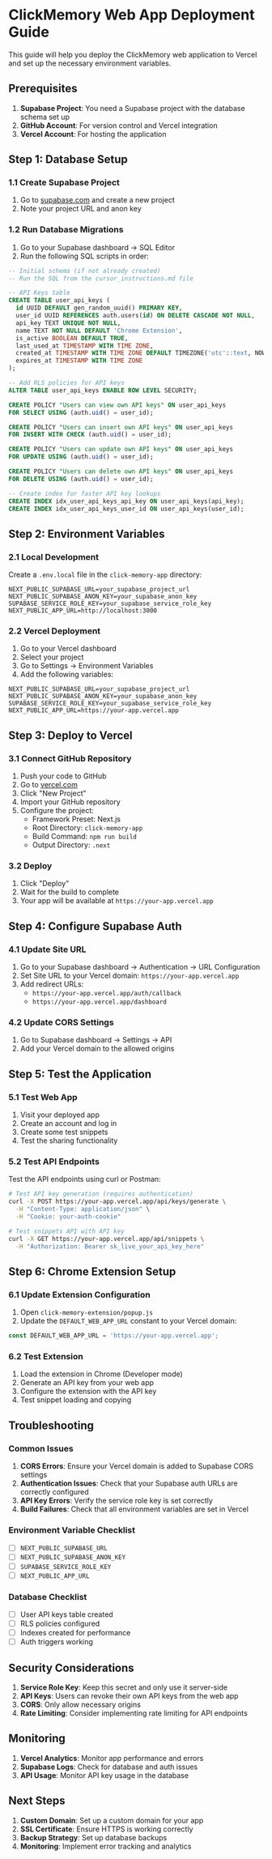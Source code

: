 # ClickMemory Web App Deployment Guide

This guide will help you deploy the ClickMemory web application to Vercel and set up the necessary environment variables.

## Prerequisites

1. **Supabase Project**: You need a Supabase project with the database schema set up
2. **GitHub Account**: For version control and Vercel integration
3. **Vercel Account**: For hosting the application

## Step 1: Database Setup

### 1.1 Create Supabase Project

1. Go to [supabase.com](https://supabase.com) and create a new project
2. Note your project URL and anon key

### 1.2 Run Database Migrations

1. Go to your Supabase dashboard → SQL Editor
2. Run the following SQL scripts in order:

```sql
-- Initial schema (if not already created)
-- Run the SQL from the cursor_instructions.md file

-- API Keys table
CREATE TABLE user_api_keys (
  id UUID DEFAULT gen_random_uuid() PRIMARY KEY,
  user_id UUID REFERENCES auth.users(id) ON DELETE CASCADE NOT NULL,
  api_key TEXT UNIQUE NOT NULL,
  name TEXT NOT NULL DEFAULT 'Chrome Extension',
  is_active BOOLEAN DEFAULT TRUE,
  last_used_at TIMESTAMP WITH TIME ZONE,
  created_at TIMESTAMP WITH TIME ZONE DEFAULT TIMEZONE('utc'::text, NOW()) NOT NULL,
  expires_at TIMESTAMP WITH TIME ZONE
);

-- Add RLS policies for API keys
ALTER TABLE user_api_keys ENABLE ROW LEVEL SECURITY;

CREATE POLICY "Users can view own API keys" ON user_api_keys
FOR SELECT USING (auth.uid() = user_id);

CREATE POLICY "Users can insert own API keys" ON user_api_keys
FOR INSERT WITH CHECK (auth.uid() = user_id);

CREATE POLICY "Users can update own API keys" ON user_api_keys
FOR UPDATE USING (auth.uid() = user_id);

CREATE POLICY "Users can delete own API keys" ON user_api_keys
FOR DELETE USING (auth.uid() = user_id);

-- Create index for faster API key lookups
CREATE INDEX idx_user_api_keys_api_key ON user_api_keys(api_key);
CREATE INDEX idx_user_api_keys_user_id ON user_api_keys(user_id);
```

## Step 2: Environment Variables

### 2.1 Local Development

Create a `.env.local` file in the `click-memory-app` directory:

```env
NEXT_PUBLIC_SUPABASE_URL=your_supabase_project_url
NEXT_PUBLIC_SUPABASE_ANON_KEY=your_supabase_anon_key
SUPABASE_SERVICE_ROLE_KEY=your_supabase_service_role_key
NEXT_PUBLIC_APP_URL=http://localhost:3000
```

### 2.2 Vercel Deployment

1. Go to your Vercel dashboard
2. Select your project
3. Go to Settings → Environment Variables
4. Add the following variables:

```
NEXT_PUBLIC_SUPABASE_URL=your_supabase_project_url
NEXT_PUBLIC_SUPABASE_ANON_KEY=your_supabase_anon_key
SUPABASE_SERVICE_ROLE_KEY=your_supabase_service_role_key
NEXT_PUBLIC_APP_URL=https://your-app.vercel.app
```

## Step 3: Deploy to Vercel

### 3.1 Connect GitHub Repository

1. Push your code to GitHub
2. Go to [vercel.com](https://vercel.com)
3. Click "New Project"
4. Import your GitHub repository
5. Configure the project:
   - Framework Preset: Next.js
   - Root Directory: `click-memory-app`
   - Build Command: `npm run build`
   - Output Directory: `.next`

### 3.2 Deploy

1. Click "Deploy"
2. Wait for the build to complete
3. Your app will be available at `https://your-app.vercel.app`

## Step 4: Configure Supabase Auth

### 4.1 Update Site URL

1. Go to your Supabase dashboard → Authentication → URL Configuration
2. Set Site URL to your Vercel domain: `https://your-app.vercel.app`
3. Add redirect URLs:
   - `https://your-app.vercel.app/auth/callback`
   - `https://your-app.vercel.app/dashboard`

### 4.2 Update CORS Settings

1. Go to Supabase dashboard → Settings → API
2. Add your Vercel domain to the allowed origins

## Step 5: Test the Application

### 5.1 Test Web App

1. Visit your deployed app
2. Create an account and log in
3. Create some test snippets
4. Test the sharing functionality

### 5.2 Test API Endpoints

Test the API endpoints using curl or Postman:

```bash
# Test API key generation (requires authentication)
curl -X POST https://your-app.vercel.app/api/keys/generate \
  -H "Content-Type: application/json" \
  -H "Cookie: your-auth-cookie"

# Test snippets API with API key
curl -X GET https://your-app.vercel.app/api/snippets \
  -H "Authorization: Bearer sk_live_your_api_key_here"
```

## Step 6: Chrome Extension Setup

### 6.1 Update Extension Configuration

1. Open `click-memory-extension/popup.js`
2. Update the `DEFAULT_WEB_APP_URL` constant to your Vercel domain:

```javascript
const DEFAULT_WEB_APP_URL = 'https://your-app.vercel.app';
```

### 6.2 Test Extension

1. Load the extension in Chrome (Developer mode)
2. Generate an API key from your web app
3. Configure the extension with the API key
4. Test snippet loading and copying

## Troubleshooting

### Common Issues

1. **CORS Errors**: Ensure your Vercel domain is added to Supabase CORS settings
2. **Authentication Issues**: Check that your Supabase auth URLs are correctly configured
3. **API Key Errors**: Verify the service role key is set correctly
4. **Build Failures**: Check that all environment variables are set in Vercel

### Environment Variable Checklist

- [ ] `NEXT_PUBLIC_SUPABASE_URL`
- [ ] `NEXT_PUBLIC_SUPABASE_ANON_KEY`
- [ ] `SUPABASE_SERVICE_ROLE_KEY`
- [ ] `NEXT_PUBLIC_APP_URL`

### Database Checklist

- [ ] User API keys table created
- [ ] RLS policies configured
- [ ] Indexes created for performance
- [ ] Auth triggers working

## Security Considerations

1. **Service Role Key**: Keep this secret and only use it server-side
2. **API Keys**: Users can revoke their own API keys from the web app
3. **CORS**: Only allow necessary origins
4. **Rate Limiting**: Consider implementing rate limiting for API endpoints

## Monitoring

1. **Vercel Analytics**: Monitor app performance and errors
2. **Supabase Logs**: Check for database and auth issues
3. **API Usage**: Monitor API key usage in the database

## Next Steps

1. **Custom Domain**: Set up a custom domain for your app
2. **SSL Certificate**: Ensure HTTPS is working correctly
3. **Backup Strategy**: Set up database backups
4. **Monitoring**: Implement error tracking and analytics 